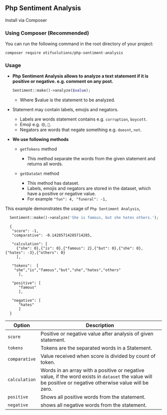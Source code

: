 ## Php Sentiment Analysis

Install via Composer

### Using Composer (Recommended)

You can run the following command in the root directory of your project:

```
composer require otifsolutions/php-sentiment-analysis
```

### Usage

+ __Php Sentiment Analysis allows to analyze a text statement if it is positive or negative. e.g. comment on any post.__

   ```php
   Sentiment::make()->analyze($value);
   ```
    - Where $value is the statement to be analyzed.

+ Statement may contain labels, emojis and negators.
    - Labels are words statement contains e.g. `corruption`, `boycott`.
    - Emoji e.g. `😍`, `💖`.
    - Negators are words that negate something e.g. `doesnt`, `not`.

+ __We use following methods__
  
  + `getTokens` method
    - This method separate the words from the given statement and returns all words.
  
  + `getDataSet` method
    - This method has dataset.
    - Labels, emojis and negators are stored in the dataset, which have a positive or negative value.
    - For example  `"fun": 4, "funeral": -1,`

This example demonstrates the usage of `Php Sentiment Analysis`,

  ```php
    Sentiment::make()->analyze('She is famous, but she hates others.');
  ```

  ```
    {
     "score": -1,
     "comparative": -0.14285714285714285,
     
     "calculation": [
       {"she": 0},{"is": 0},{"famous": 2},{"but": 0},{"she": 0},{"hates": -3},{"others": 0}
       ],
    
     "tokens":  [
      "she","is","famous","but","she","hates","others"
        ],
   
     "positive": [
        "famous"
        ],
   
     "negative": [
        "hates"
        ]
    }
  ```

| Option          |  Description                                                                     |
|-----------------|----------------------------------------------------------------------------------|
| `score`         |Positive or negative value after analysis of given statement.                           |
| `tokens`        |Tokens are the separated words in a Statement.                         |
| `comparative`   |Value received when score is divided by count of token.                                  |
| `calculation`   |Words in an array with a positive or negative value, if the word exists in `dataset` the value will be positive or negative otherwise value will be zero.                           |
| `positive`      |Shows all positive words from the statement.         | 
| `negative`      |shows all negative words from the statement.         | 

